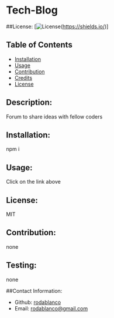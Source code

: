 # Tech-Blog
  ##License:
  [![License](https://img.shields.io/badge/license-MIT-blue.svg)(https://shields.io/)]
  ## Table of Contents
  - [Installation](#installation)
  - [Usage](#usage)
  - [Contribution](#contribution)
  - [Credits](#Credits)
  - [License](#License)
  
  ## Description:
  Forum to share ideas with fellow coders 
  ## Installation:
  npm i
  ## Usage:
  Click on the link above
  ## License:
  MIT
  ## Contribution:
  none
  ## Testing:
  none

  ##Contact Information:
  - Github: [rodablanco](https://github.com/rodablanco)
  - Email: [rodablanco@gmail.com](mailto:rodablanco@gmail.com)
  
